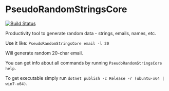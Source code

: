 # PseudoRandomStringsCore

[![Build Status](https://travis-ci.org/arthrp/PseudoRandomStringsCore.svg?branch=master)](https://travis-ci.org/arthrp/PseudoRandomStringsCore)

Productivity tool to generate random data - strings, emails, names, etc.

Use it like:
```PseudoRandomStringsCore email -l 20```

Will generate random 20-char email.

You can get info about all commands by running ```PseudoRandomStringsCore help```.

To get executable simply run ```dotnet publish -c Release -r (ubuntu-x64 | win7-x64)```.
